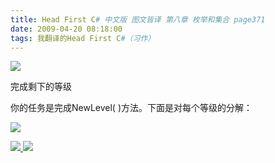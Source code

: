 ```yaml
---
title: Head First C# 中文版 图文皆译 第八章 枚举和集合 page371
date: 2009-04-20 08:18:00
tags: 我翻译的Head First C#（习作）
---
```

![](https://p-blog.csdn.net/images/p_blog_csdn_net/cuipengfei1/EntryImages/20090420/2009-04-19_22-26-22.jpg)

完成剩下的等级

  

你的任务是完成NewLevel( )方法。下面是对每个等级的分解：

  

![](https://p-blog.csdn.net/images/p_blog_csdn_net/cuipengfei1/EntryImages/20090420/2009-04-20_08-01-23.jpg)



[ ![](https://profile.csdnimg.cn/5/2/5/3_cuipengfei1)
![](https://g.csdnimg.cn/static/user-reg-year/1x/11.png)
](https://blog.csdn.net/cuipengfei1)





